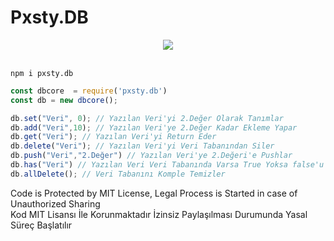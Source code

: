 # Pxsty.DB
<div align="center">

  <img src="https://img.shields.io/npm/dw/pxsty.db?style=for-the-badge&color=7289da&label=pxsty.db&logo=npm&logoColor=white">
  </div>
  <br>

```shell
npm i pxsty.db
```

```javascript
const dbcore  = require('pxsty.db')
const db = new dbcore(); 

db.set("Veri", 0); // Yazılan Veri'yi 2.Değer Olarak Tanımlar
db.add("Veri",10); // Yazılan Veri'ye 2.Değer Kadar Ekleme Yapar
db.get("Veri"); // Yazılan Veri'yi Return Eder
db.delete("Veri"); // Yazılan Veri'yi Veri Tabanından Siler
db.push("Veri","2.Değer") // Yazılan Veri'ye 2.Değeri'e Pushlar
db.has("Veri") // Yazılan Veri Veri Tabanında Varsa True Yoksa false'u Return Eder
db.allDelete(); // Veri Tabanını Komple Temizler
```


Code is Protected by MIT License, Legal Process is Started in case of Unauthorized Sharing <br>
Kod MIT Lisansı İle Korunmaktadır İzinsiz Paylaşılması Durumunda Yasal Süreç Başlatılır
